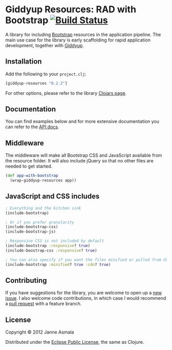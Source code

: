 Giddyup Resources: RAD with Bootstrap [![Build Status](https://secure.travis-ci.org/asmala/giddyup-resources.png?branch=master)](http://travis-ci.org/asmala/giddyup-resources)
=====================================

A library for including [Bootstrap](http://getbootstrap.com/)
resources in the application pipeline. The main use case for the
library is early scaffolding for rapid application development,
together with [Giddyup](https://github.com/asmala/giddyup).


## Installation

Add the following to your `project.clj`:

```clojure
[giddyup-resources "0.2.2"]
```

For other options, please refer to the library
[Clojars page](https://clojars.org/giddyup-resources).


## Documentation

You can find examples below and for more extensive documentation you
can refer to the [API docs](http://asmala.github.com/giddyup-resources).


## Middleware

The middleware will make all Bootstrap CSS and JavaScript available
from the resource folder. It will also include jQuery so that no
other files are needed to get started.

```clojure
(def app-with-bootstrap
  (wrap-giddyup-resources app))
```


## JavaScript and CSS includes

```clojure
; Everything and the kitchen sink
(include-bootstrap)

; Or if you prefer granularity
(include-bootstrap-css)
(include-bootstrap-js)

; Responsive CSS is not included by default
(include-bootstrap :responsive? true)
(include-boostrap-css :responsive? true)

; You can also specify if you want the files minified or pulled from CDNJS
(include-bootstrap :minified? true :cdn? true)
```


## Contributing

If you have suggestions for the library, you are welcome to open up a
[new issue](https://github.com/asmala/giddyup-resources/issues/new). I
also welcome code contributions, in which case I would recommend a
[pull request](https://help.github.com/articles/using-pull-requests)
with a feature branch.


## License

Copyright © 2012 Janne Asmala

Distributed under the
[Eclipse Public License](http://www.eclipse.org/legal/epl-v10.html),
the same as Clojure.
